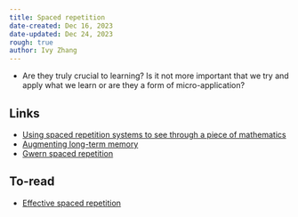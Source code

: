 ```yaml
---
title: Spaced repetition
date-created: Dec 16, 2023
date-updated: Dec 24, 2023
rough: true 
author: Ivy Zhang
---
```


- Are they truly crucial to learning? Is it not more important that we try and apply what we learn or are they a form of micro-application?

## Links

- [Using spaced repetition systems to see through a piece of mathematics](https://cognitivemedium.com/srs-mathematics)
- [Augmenting long-term memory](https://augmentingcognition.com/ltm.html)
- [Gwern spaced repetition](https://gwern.net/spaced-repetition)

## To-read

- [Effective spaced repetition](https://borretti.me/article/effective-spaced-repetition)


